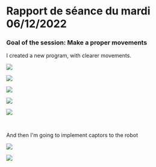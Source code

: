 # Rapport de séance du mardi 06/12/2022

### Goal of the session: Make a proper movements

I created a new program, with clearer movements.

![](Annexes/2022-12-06_CodeArduinoIno.jpg)

![](Annexes/2022-12-06_CodeArduinoHpp.jpg)

![](Annexes/2022-12-06_CodeArduinoCpp1.jpg)

![](Annexes/2022-12-06_CodeArduinoCpp2.jpg)

![](Annexes/2022-12-06_CodeArduinoCpp3.jpg)

<br />

And then I'm going to implement captors to the robot 

![](Annexes/2022-12-06_Assemblage1)

![](Annexes/2022-12-06_Assemblage2)
